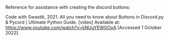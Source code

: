 

Reference for assistance with creating the discord buttons:

Code with Swastik, 2021. All you need to know about Buttons in Discord.py & Pycord | Ultimate Python Guide. [video] Available at: <https://www.youtube.com/watch?v=kNUuYEWGOxA> [Accessed 1 October 2022].


